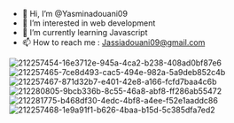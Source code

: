 - 👋 Hi, I’m @Yasminadouani09
- 👀 I’m interested in web development 
- 🌱 I’m currently learning Javascript 
- 📫 How to reach me : Jassiadouani09@gmail.com

<!---
Yasminadouani09/Yasminadouani09 is a ✨ special ✨ repository because its `README.md` (this file) appears on your GitHub profile.
You can click the Preview link to take a look at your changes.
--->
![212257454-16e3712e-945a-4ca2-b238-408ad0bf87e6](https://github.com/user-attachments/assets/73011f34-8fb1-4ebe-ac1c-54b9e5594646)
![212257465-7ce8d493-cac5-494e-982a-5a9deb852c4b](https://github.com/user-attachments/assets/5c04f01e-59de-4c66-b639-acad5450a45a)
![212257467-871d32b7-e401-42e8-a166-fcfd7baa4c6b](https://github.com/user-attachments/assets/dcc1963a-9e11-4db9-a12e-a182d09a37b1)
![212280805-9bcb336b-8c55-46a8-abf8-ff286ab55472](https://github.com/user-attachments/assets/c076599b-6f4c-4b1a-a6e2-11cb027fb957)
![212281775-b468df30-4edc-4bf8-a4ee-f52e1aaddc86](https://github.com/user-attachments/assets/c1b8eade-60ee-4b48-a947-65021ef424d7)
![212257468-1e9a91f1-b626-4baa-b15d-5c385dfa7ed2](https://github.com/user-attachments/assets/470047ac-413d-4e23-a444-204dce5833d7)
